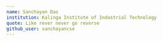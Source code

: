 ```yaml
---
name: Sanchayan Das
institution: Kalinga Institute of Industrial Technology 
quote: Like rever never go reverse 
github_user: sanchayancse
---
```

